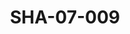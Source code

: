 ---
pid: SHA-07-009
title: SHA-07-009
language: en
original_label: 
rights: Sharhabil Ahmed
location_of_original: Sharhabil Ahmed
photographer_or_studio: 
scanned_from: photograph 10.4 by 16.8
_date: 8/9/1977
location: Khartoum, Civil Aviation Club
description: Sharhabil Ahmed with someone else
additional_notes: 
permission_display: 'yes'
on_server: 'no'
on_website: 'no'
permalink: /photopages/en/SHA-07-009
layout: photo-page
---
